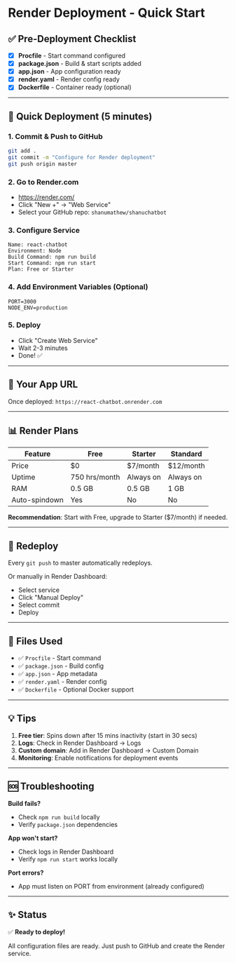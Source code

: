 # Render Deployment - Quick Start

## ✅ Pre-Deployment Checklist

- [x] **Procfile** - Start command configured
- [x] **package.json** - Build & start scripts added
- [x] **app.json** - App configuration ready
- [x] **render.yaml** - Render config ready
- [x] **Dockerfile** - Container ready (optional)

---

## 🚀 Quick Deployment (5 minutes)

### 1. Commit & Push to GitHub
```bash
git add .
git commit -m "Configure for Render deployment"
git push origin master
```

### 2. Go to Render.com
- https://render.com/
- Click "New +" → "Web Service"
- Select your GitHub repo: `shanumathew/shanuchatbot`

### 3. Configure Service
```
Name: react-chatbot
Environment: Node
Build Command: npm run build
Start Command: npm run start
Plan: Free or Starter
```

### 4. Add Environment Variables (Optional)
```
PORT=3000
NODE_ENV=production
```

### 5. Deploy
- Click "Create Web Service"
- Wait 2-3 minutes
- Done! ✅

---

## 📍 Your App URL

Once deployed: `https://react-chatbot.onrender.com`

---

## 📊 Render Plans

| Feature | Free | Starter | Standard |
|---------|------|---------|----------|
| Price | $0 | $7/month | $12/month |
| Uptime | 750 hrs/month | Always on | Always on |
| RAM | 0.5 GB | 0.5 GB | 1 GB |
| Auto-spindown | Yes | No | No |

**Recommendation**: Start with Free, upgrade to Starter ($7/month) if needed.

---

## 🔄 Redeploy

Every `git push` to master automatically redeploys.

Or manually in Render Dashboard:
- Select service
- Click "Manual Deploy"
- Select commit
- Deploy

---

## 📝 Files Used

- ✅ `Procfile` - Start command
- ✅ `package.json` - Build config
- ✅ `app.json` - App metadata
- ✅ `render.yaml` - Render config
- ✅ `Dockerfile` - Optional Docker support

---

## 💡 Tips

1. **Free tier**: Spins down after 15 mins inactivity (start in 30 secs)
2. **Logs**: Check in Render Dashboard → Logs
3. **Custom domain**: Add in Render Dashboard → Custom Domain
4. **Monitoring**: Enable notifications for deployment events

---

## 🆘 Troubleshooting

**Build fails?**
- Check `npm run build` locally
- Verify `package.json` dependencies

**App won't start?**
- Check logs in Render Dashboard
- Verify `npm run start` works locally

**Port errors?**
- App must listen on PORT from environment (already configured)

---

## ✨ Status

✅ **Ready to deploy!**

All configuration files are ready. Just push to GitHub and create the Render service.
